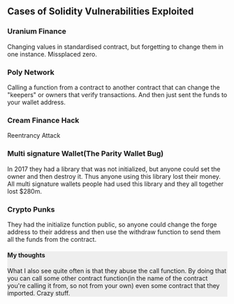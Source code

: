 <h2>Cases of Solidity Vulnerabilities Exploited</h2>


<div>
    <h3>Uranium Finance</h3>
    Changing values in standardised contract, but forgetting to change them in one instance. Missplaced zero.
</div>

<div>
    <h3>Poly Network</h3>
    Calling a function from a contract to another contract that can change the "keepers" or owners that verify transactions. And then just sent the funds to your wallet address.
</div>

<div>
    <h3>Cream Finance Hack</h3>
    Reentrancy Attack
</div>



<div>
<h3>Multi signature Wallet(The Parity Wallet Bug)</h3>
In 2017 they had a library that was not initialized, but anyone could set the owner and then destroy it. Thus anyone using this library lost their money. All multi signature wallets people had used this library and they all together lost $280m.
</div>

<div>
<h3>Crypto Punks</h3>
They had the initialize function public, so anyone could change the forge address to their address and then use the withdraw function to send them all the funds from the contract.
</div>

<div style="background: #eee">
    <h4>My thoughts</h4>
    What I also see quite often is that they abuse the call function. By doing that you can call some other contract function(in the name of the contract you're calling it from, so not from your own) even some contract that they imported. Crazy stuff.
</div>